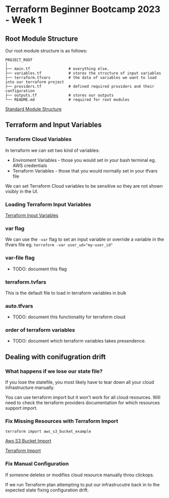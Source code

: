 # Terraform Beginner Bootcamp 2023 - Week 1

## Root Module Structure

Our root module structure is as follows:

```
PROJECT_ROOT
│
├── main.tf                 # everything else.
├── variables.tf            # stores the structure of input variables
├── terraform.tfvars        # the data of variables we want to load into our terraform project
├── providers.tf            # defined required providers and their configuration
├── outputs.tf              # stores our outputs
└── README.md               # required for root modules
```

[Standard Module Structure](https://developer.hashicorp.com/terraform/language/modules/develop/structure)

## Terraform and Input Variables

### Terraform Cloud Variables

In terraform we can set two kind of variables:
- Enviroment Variables - those you would set in your bash terminal eg. AWS credentials
- Terraform Variables - those that you would normally set in your tfvars file

We can set Terraform Cloud variables to be sensitive so they are not shown visibly in the UI.

### Loading Terraform Input Variables

[Terraform Input Variables](https://developer.hashicorp.com/terraform/language/values/variables)

### var flag
We can use the `-var` flag to set an input variable or override a variable in the tfvars file eg. `terraform -var user_ud="my-user_id"`

### var-file flag

- TODO: document this flag

### terraform.tvfars

This is the default file to load in terraform variables in bulk

### auto.tfvars

- TODO: document this functionality for terraform cloud

### order of terraform variables

- TODO: document which terraform variables takes presendence.


## Dealing with conifugration drift

### What happens if we lose our state file?

If you lose the statefile, you most likely have to tear down all your cloud infrastructure manually.

You can use terraform import but it won't work for all cloud resources. Will need to check the terraform providers documentation for which resources support import. 

### Fix Missing Resources with Terraform Import

`terraform import aws_s3_bucket_example`

[Aws S3 Bucket Import](https://registry.terraform.io/providers/hashicorp/aws/latest/docs/resources/s3_bucket#import)

[Terraform Import](https://developer.hashicorp.com/terraform/cli/import)

### Fix Manual Configuration

If someone deletes or modifies cloud resource manually throu clickops.

If we run Terraform plan attempting to put our infrastrucutre back in to the expected state fixing configuration drift.


